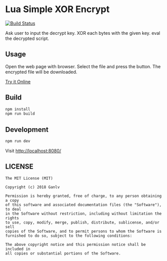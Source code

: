 # Lua Simple XOR Encrypt

[![Build Status](https://travis-ci.com/ganlvtech/lua-simple-encrypt.svg?branch=master)](https://travis-ci.com/ganlvtech/lua-simple-encrypt)

Ask user to input the decrypt key. XOR each bytes with the given key. eval the decrypted script.

## Usage

Open the web page with browser. Select the file and press the button. The encrypted file will be downloaded.

[Try it Online](https://jeelsboobz.github.io/lua-simple-encrypt/)

## Build

```bash
npm install
npm run build
```

## Development

```bash
npm run dev
```

Visit <http://localhost:8080/>

## LICENSE

    The MIT License (MIT)

    Copyright (c) 2018 Ganlv

    Permission is hereby granted, free of charge, to any person obtaining a copy
    of this software and associated documentation files (the "Software"), to deal
    in the Software without restriction, including without limitation the rights
    to use, copy, modify, merge, publish, distribute, sublicense, and/or sell
    copies of the Software, and to permit persons to whom the Software is
    furnished to do so, subject to the following conditions:

    The above copyright notice and this permission notice shall be included in
    all copies or substantial portions of the Software.
